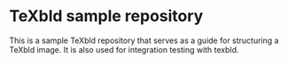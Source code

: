 # TeXbld sample repository

This is a sample TeXbld repository that serves as a guide for structuring a
TeXbld image. It is also used for integration testing with texbld.
